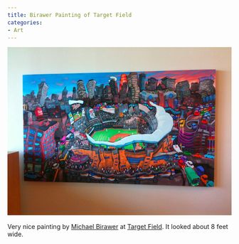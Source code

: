 ```yaml
---
title: Birawer Painting of Target Field
categories:
- Art
---
```


![](/assets/posts/2010/Birawer-Painting-at-Target-Field.png)
  



Very nice painting by [Michael Birawer](http://www.michaelbirawer.com/) at [Target Field](http://www.targetfield.com/). It looked about 8 feet wide.
